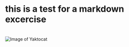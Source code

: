 # this is a test for a markdown excercise
# 
# 
![Image of Yaktocat](https://octodex.github.com/images/yogitocat.png)
